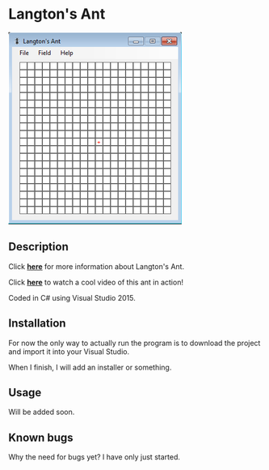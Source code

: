 # Langton's Ant
![ss](https://raw.githubusercontent.com/IvanRistovic/langton-ant/master/screenshots/2016-12-20.PNG)

## Description
Click **[here](https://en.wikipedia.org/wiki/Langton's_ant)** for more information about Langton's Ant.

Click **[here](https://www.youtube.com/watch?v=NWBToaXK5T0)** to watch a cool video of this ant in action!

Coded in C# using Visual Studio 2015.

## Installation
For now the only way to actually run the program is to download the project and import it into your Visual Studio.

When I finish, I will add an installer or something.

## Usage
Will be added soon.

## Known bugs
Why the need for bugs yet? I have only just started.
